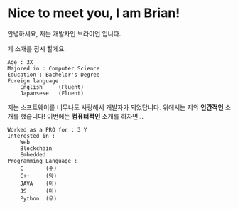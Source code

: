 # Nice to meet you, I am Brian!

안녕하세요, 저는 개발자인 브라이언 입니다.

제 소개를 잠시 할게요.

	Age : 3X
	Majored in : Computer Science
	Education : Bachelor's Degree
	Foreign language : 
		English 	(Fluent)
		Japansese 	(Fluent)

저는 소프트웨어를 너무나도 사랑해서 개발자가 되었답니다.
위에서는 저의 **인간적인** 소개를 했습니다!
이번에는 **컴퓨터적인** 소개를 하자면...

	Worked as a PRO for : 3 Y
	Interested in : 
		Web
		Blockchain
		Embedded
	Programming Language : 
		C 	    (수)
		C++     (양)
		JAVA    (미)
		JS      (미)
		Python  (우)
	
